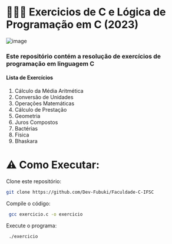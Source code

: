 # 👨🏽‍🎓 Exercicios de C e Lógica de Programação em C (2023)

![image](https://github.com/user-attachments/assets/47c655fd-d724-483a-acbb-3df3660373ee)

### Este repositório contém a resolução de exercícios de programação em linguagem C

#### Lista de Exercícios
1. Cálculo da Média Aritmética
2. Conversão de Unidades
3. Operações Matemáticas
4. Cálculo de Prestação
5. Geometria
6. Juros Compostos
7. Bactérias
8. Física
9. Bhaskara

# ⚠️ Como Executar: 
Clone este repositório: 
```bash
git clone https://github.com/Dev-Fubuki/Faculdade-C-IFSC
```
Compile o código:
```bash
 gcc exercicio.c -o exercicio
```
Execute o programa:
```bash
 ./exercicio
```
